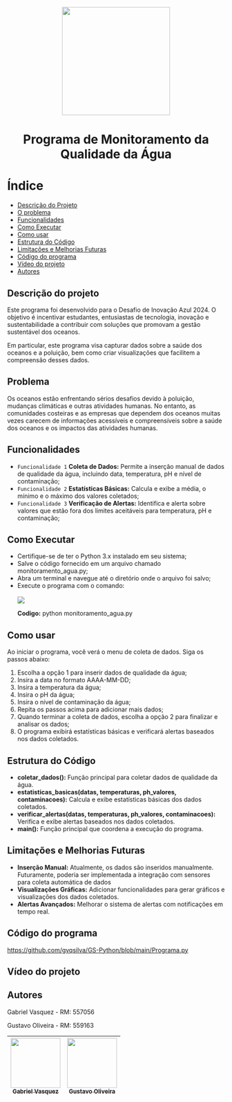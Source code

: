 <p align='center' >
  <img width="250px" loading="lazy" src = "https://github.com/gvqsilva/GS-Edge/assets/110639916/5f33af7a-c3f9-4a17-a70b-49b77472b254"/>
</p>
<h1 align="Center">Programa de Monitoramento da Qualidade da Água</h1>

# Índice
* [Descrição do Projeto](#descricao)
* [O problema](#Problema)
* [Funcionalidades](#funcionalidade)
* [Como Executar](#como)
* [Como usar](#uso)
* [Estrutura do Código](#estrutura)
* [Limitações e Melhorias Futuras](#melhoria)
* [Código do programa](#codigo)
* [Vídeo do projeto](#video)
* [Autores](#autores)


<h2 id="Descricao">Descrição do projeto</h2>
<p>Este programa foi desenvolvido para o Desafio de Inovação Azul 2024. O objetivo é incentivar estudantes, entusiastas de tecnologia, inovação e sustentabilidade a contribuir com soluções que promovam a gestão sustentável dos oceanos.</p>
<p>Em particular, este programa visa capturar dados sobre a saúde dos oceanos e a poluição, bem como criar visualizações que facilitem a compreensão desses dados.</p>

<h2 id="Problema">Problema</h2>
<p>Os oceanos estão enfrentando sérios desafios devido à poluição, mudanças climáticas e outras atividades humanas. No entanto, as comunidades costeiras e as empresas que dependem dos oceanos muitas vezes carecem de informações acessíveis e compreensíveis sobre a saúde dos oceanos e os impactos das atividades humanas.</p>
  
<h2 id="funcionalidade">Funcionalidades</h2>

  - `Funcionalidade 1` <strong>Coleta de Dados:</strong> Permite a inserção manual de dados de qualidade da água, incluindo data, temperatura, pH e nível de contaminação;
  - `Funcionalidade 2` <strong>Estatísticas Básicas:</strong> Calcula e exibe a média, o mínimo e o máximo dos valores coletados;
  - `Funcionalidade 3` <strong>Verificação de Alertas:</strong> Identifica e alerta sobre valores que estão fora dos limites aceitáveis para temperatura, pH e contaminação;

<h2 id="como">Como Executar</h2>
<ul>
  <li>Certifique-se de ter o Python 3.x instalado em seu sistema;</li>
  <li>Salve o código fornecido em um arquivo chamado monitoramento_agua.py;</li>
  <li>Abra um terminal e navegue até o diretório onde o arquivo foi salvo;</li>
  <li>Execute o programa com o comando:</li><br>
  <img src="https://github.com/gvqsilva/GS-Python/assets/110639916/c58a9a04-9080-4c35-86d2-85a79340d357">
  <p><strong>Codigo:</strong> python monitoramento_agua.py
</p>
</ul>

<h2 id="uso">Como usar</h2>
<p>Ao iniciar o programa, você verá o menu de coleta de dados. Siga os passos abaixo:</p>
<ol>
  <li>Escolha a opção 1 para inserir dados de qualidade da água;</li>
  <li>Insira a data no formato AAAA-MM-DD;</li>
  <li>Insira a temperatura da água;</li>
  <li>Insira o pH da água;</li>
  <li>Insira o nível de contaminação da água;</li>
  <li>Repita os passos acima para adicionar mais dados;</li>
  <li>Quando terminar a coleta de dados, escolha a opção 2 para finalizar e analisar os dados;</li>
  <li>O programa exibirá estatísticas básicas e verificará alertas baseados nos dados coletados.</li>
</ol>

<h2 id="estrutura">Estrutura do Código</h2>
<ul>
  <li><strong>coletar_dados():</strong> Função principal para coletar dados de qualidade da água.</li>
  <li><strong>estatisticas_basicas(datas, temperaturas, ph_valores, contaminacoes):</strong> Calcula e exibe estatísticas básicas dos dados coletados.</li>
  <li><strong>verificar_alertas(datas, temperaturas, ph_valores, contaminacoes):</strong> Verifica e exibe alertas baseados nos dados coletados.</li>
  <li><strong>main():</strong> Função principal que coordena a execução do programa.</li>
</ul>

<h2 id="melhoria">Limitações e Melhorias Futuras</h2>
<ul>
  <li><strong>Inserção Manual:</strong> Atualmente, os dados são inseridos manualmente. Futuramente, poderia ser implementada a integração com sensores para coleta automática de dados</li>
  <li><strong>Visualizações Gráficas:</strong> Adicionar funcionalidades para gerar gráficos e visualizações dos dados coletados.</li>
  <li><strong>Alertas Avançados:</strong> Melhorar o sistema de alertas com notificações em tempo real.</li>
</ul>

<h2 id="codigo">Código do programa</h2>

https://github.com/gvqsilva/GS-Python/blob/main/Programa.py

<h2 id="video">Vídeo do projeto</h2>



<h2 id="Autores">Autores</h2>

<p>Gabriel Vasquez - RM: 557056</p>
<p>Gustavo Oliveira - RM: 559163</p>

<div align="center">
  
| [<img loading="lazy" src="https://github.com/gvqsilva/CP2-Edge/assets/110639916/d022ed18-0057-4944-9e00-db796c6d2e45" width=115><br><sub>Gabriel Vasquez</sub>](https://github.com/gvqsilva)  |  [<img loading="lazy" src="https://github.com/gvqsilva/CP2-Edge/assets/110639916/4bb3084d-d1ff-4b49-ba37-96c8046f6e14" width=115><br><sub>Gustavo Oliveira</sub>](https://github.com/Gusta346) |
| :---: | :---: |

</div>
